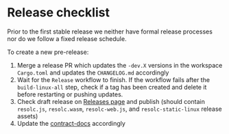 # Release checklist

Prior to the first stable release we neither have formal release processes nor do we follow a fixed release schedule.

To create a new pre-release:

1. Merge a release PR which updates the `-dev.X` versions in the workspace `Cargo.toml` and updates the `CHANGELOG.md` accordingly
2. Wait for the `Release` workflow to finish. If the workflow fails after the `build-linux-all` step, check if a tag has been created and delete it before restarting or pushing updates.
3. Check draft release on [Releases page](https://github.com/paritytech/revive/releases) and publish (should contain `resolc.js`, `resolc.wasm`, `resolc-web.js`, and `resolc-static-linux` release assets)
4. Update the [contract-docs](https://github.com/paritytech/contract-docs/) accordingly